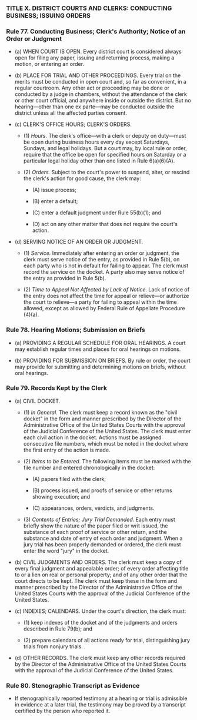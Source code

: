 ### TITLE X. DISTRICT COURTS AND CLERKS: CONDUCTING BUSINESS; ISSUING ORDERS

### Rule 77. Conducting Business; Clerk's Authority; Notice of an Order or Judgment
* (a) WHEN COURT IS OPEN. Every district court is considered always open for filing any paper, issuing and returning process, making a motion, or entering an order.

* (b) PLACE FOR TRIAL AND OTHER PROCEEDINGS. Every trial on the merits must be conducted in open court and, so far as convenient, in a regular courtroom. Any other act or proceeding may be done or conducted by a judge in chambers, without the attendance of the clerk or other court official, and anywhere inside or outside the district. But no hearing—other than one ex parte—may be conducted outside the district unless all the affected parties consent.

* (c) CLERK'S OFFICE HOURS; CLERK'S ORDERS.

  * (1) _Hours._ The clerk's office—with a clerk or deputy on duty—must be open during business hours every day except Saturdays, Sundays, and legal holidays. But a court may, by local rule or order, require that the office be open for specified hours on Saturday or a particular legal holiday other than one listed in Rule 6(a)(6)(A).

  * (2) _Orders._ Subject to the court's power to suspend, alter, or rescind the clerk's action for good cause, the clerk may:

    * (A) issue process;

    * (B) enter a default;

    * (C) enter a default judgment under Rule 55(b)(1); and

    * (D) act on any other matter that does not require the court's action.


* (d) SERVING NOTICE OF AN ORDER OR JUDGMENT.

  * (1) _Service._ Immediately after entering an order or judgment, the clerk must serve notice of the entry, as provided in Rule 5(b), on each party who is not in default for failing to appear. The clerk must record the service on the docket. A party also may serve notice of the entry as provided in Rule 5(b).

  * (2) _Time to Appeal Not Affected by Lack of Notice._ Lack of notice of the entry does not affect the time for appeal or relieve—or authorize the court to relieve—a party for failing to appeal within the time allowed, except as allowed by Federal Rule of Appellate Procedure (4)(a).

### Rule 78. Hearing Motions; Submission on Briefs
* (a) PROVIDING A REGULAR SCHEDULE FOR ORAL HEARINGS. A court may establish regular times and places for oral hearings on motions.

* (b) PROVIDING FOR SUBMISSION ON BRIEFS. By rule or order, the court may provide for submitting and determining motions on briefs, without oral hearings.

### Rule 79. Records Kept by the Clerk
* (a) CIVIL DOCKET.

  * (1) _In General._ The clerk must keep a record known as the "civil docket" in the form and manner prescribed by the Director of the Administrative Office of the United States Courts with the approval of the Judicial Conference of the United States. The clerk must enter each civil action in the docket. Actions must be assigned consecutive file numbers, which must be noted in the docket where the first entry of the action is made.

  * (2) _Items to be Entered._ The following items must be marked with the file number and entered chronologically in the docket:

    * (A) papers filed with the clerk;

    * (B) process issued, and proofs of service or other returns showing execution; and

    * (C) appearances, orders, verdicts, and judgments.


  * (3) _Contents of Entries; Jury Trial Demanded._ Each entry must briefly show the nature of the paper filed or writ issued, the substance of each proof of service or other return, and the substance and date of entry of each order and judgment. When a jury trial has been properly demanded or ordered, the clerk must enter the word "jury" in the docket.


* (b) CIVIL JUDGMENTS AND ORDERS. The clerk must keep a copy of every final judgment and appealable order; of every order affecting title to or a lien on real or personal property; and of any other order that the court directs to be kept. The clerk must keep these in the form and manner prescribed by the Director of the Administrative Office of the United States Courts with the approval of the Judicial Conference of the United States.

* (c) INDEXES; CALENDARS. Under the court's direction, the clerk must:

  * (1) keep indexes of the docket and of the judgments and orders described in Rule 79(b); and

  * (2) prepare calendars of all actions ready for trial, distinguishing jury trials from nonjury trials.


* (d) OTHER RECORDS. The clerk must keep any other records required by the Director of the Administrative Office of the United States Courts with the approval of the Judicial Conference of the United States.

### Rule 80. Stenographic Transcript as Evidence
* If stenographically reported testimony at a hearing or trial is admissible in evidence at a later trial, the testimony may be proved by a transcript certified by the person who reported it.